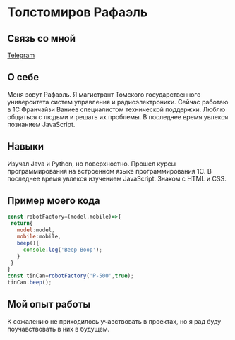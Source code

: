 # Толстомиров Рафаэль
## Связь со мной
[Telegram](https://t.me/kisesaiyajin)
## О себе
Меня зовут Рафаэль. Я магистрант Томского государственного университета систем управления и радиоэлектроники. Сейчас работаю в 1С Франчайзи Ваниев  специалистом технической поддержки. Люблю общаться с людьми и решать их проблемы. В последнее время увлекся познанием JavaScript.
 ## Навыки
 Изучал Java и Python, но поверхностно. Прошел курсы программирования на встроенном языке программирования 1С. В последнее время увлекся изучением JavaScript. Знаком с HTML и CSS.
 ## Пример моего кода
 ```javascript
 const robotFactory=(model,mobile)=>{
  return{
    model:model,
    mobile:mobile,
    beep(){
      console.log('Beep Boop');
    }
  }
}
const tinCan=robotFactory('P-500',true);
tinCan.beep();
```
## Мой опыт работы
К сожалению не приходилось учавствовать в проектах, но я рад буду поучавствовать в них в будущем.